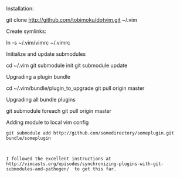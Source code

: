 Installation:

  git clone http://github.com/tobimoku/dotvim.git ~/.vim

Create symlinks:

  ln -s ~/.vim/vimrc ~/.vimrc

Initialize and update submodules

  cd ~/.vim
  git submodule init
  git submodule update

Upgrading a plugin bundle

  cd ~/.vim/bundle/plugin_to_upgrade
  git pull origin master

Upgrading all bundle plugins

  git submodule foreach git pull origin master


Adding module to local vim config
  
    git submodule add http://github.com/somedirectory/someplugin.git bundle/someplugin



    I followed the excellent instructions at  http://vimcasts.org/episodes/synchronizing-plugins-with-git-submodules-and-pathogen/  to get this far. 

